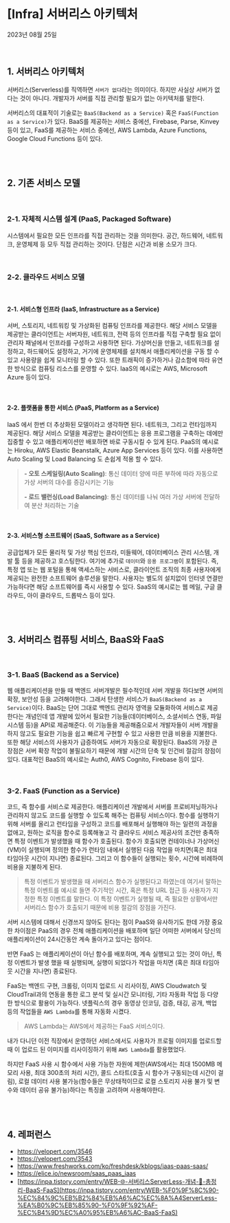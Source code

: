 # **[Infra] 서버리스 아키텍처**

2023년 08월 25일

<br>

## **1. 서버리스 아키텍처**

서버리스(Serverless)를 직역하면 `서버가 없다`라는 의미이다. 하지만 사실상 서버가 없다는 것이 아니다. 개발자가 서버를 직접 관리할 필요가 없는 아키텍처를 말한다.

서버리스의 대표적이 기술로는 `BaaS(Backend as a Service)` 혹은 `FaaS(Function as a Service)`가 있다. BaaS를 제공하는 서비스 중에선, Firebase, Parse, Kinvey 등이 있고, FaaS를 제공하는 서비스 중에선, AWS Lambda, Azure Functions, Google Cloud Functions 등이 있다.

<br>
<br>

## **2. 기존 서비스 모델**

<br>

### **2-1. 자체적 시스템 설계 (PaaS, Packaged Software)**

시스템에서 필요한 모든 인프라를 직접 관리하는 것을 의미한다. 공간, 하드웨어, 네트워크, 운영체제 등 모두 직접 관리하는 것이다. 단점은 시간과 비용 소모가 크다.

<br>

### **2-2. 클라우드 서비스 모델**

<br>

#### **2-1. 서비스형 인프라 (IaaS, Infrastructure as a Service)**

서버, 스토리지, 네트워킹 및 가상화된 컴퓨팅 인프라를 제공한다. 해당 서비스 모델을 제공받는 클라이언트는 서버자원, 네트워크, 전력 등의 인프라를 직접 구축할 필요 없이 관리자 패널에서 인프라를 구성하고 사용하면 된다. 가상머신을 만들고, 네트워크를 설정하고, 하드웨어도 설정하고, 거기에 운영체제를 설치해서 애플리케이션을 구동 할 수 있고 사용량을 쉽게 모니터링 할 수 있다. 또한 트래픽이 증가하거나 감소함에 따라 유연한 방식으로 컴퓨팅 리소스를 운영할 수 있다. IaaS의 예시로는 AWS, Microsoft Azure 등이 있다.

<br>

#### **2-2. 플랫폼을 통한 서비스 (PaaS, Platform as a Service)**

IaaS 에서 한번 더 추상화된 모델이라고 생각하면 된다. 네트워크, 그리고 런타임까지 제공된다. 해당 서비스 모델을 제공받는 클라이언트는 응용 프로그램을 구축하는 데에만 집중할 수 있고 애플리케이션만 배포하면 바로 구동시킬 수 있게 된다. PaaS의 예시로는 Hiroku, AWS Elastic Beanstalk, Azure App Services 등이 있다. 이를 사용하면 Auto Scaling 및 Load Balancing 도 손쉽게 적용 할 수 있다.

> **- 오토 스케일링(Auto Scaling)**: 통신 데이터 양에 따른 부하에 따라 자동으로 가상 서버의 대수를 증감시키는 기능
>
> **- 로드 밸런싱(Load Balancing)**: 통신 데이터를 나눠 여러 가상 서버에 전달하여 분산 처리하는 기술

<br>

#### **2-3. 서비스형 소프트웨어 (SaaS, Software as a Service)**

공급업체가 모든 물리적 및 가상 핵심 인프라, 미들웨어, 데이터베이스 관리 시스템, 개발 툴 등을 제공하고 호스팅한다. 여기에 추가로 `데이터`와 `응용 프로그램`이 포함된다. 즉, 특정 앱 또는 웹 포털을 통해 액세스하는 서비스로, 클라이언트 조직의 최종 사용자에게 제공되는 완전한 소프트웨어 솔루션을 말한다. 사용자는 별도의 설치없이 인터넷 연결만 가능하다면 해당 소프트웨어를 즉시 사용할 수 있다. SaaS의 예시로는 웹 메일, 구글 클라우드, 아이 클라우드, 드롭박스 등이 있다.

<br>
<br>

## **3. 서버리스 컴퓨팅 서비스, BaaS와 FaaS**

<br>

### **3-1. BaaS (Backend as a Service)**

웹 애플리케이션을 만들 때 백엔드 서버개발은 필수적인데 서버 개발을 하다보면 서버의 확장, 보안성 등을 고려해야한다. 그래서 탄생한 서비스가 `BaaS(Backend as a Service)`이다. BaaS는 단어 그대로 백엔드 관리자 영역을 모듈화하여 서비스로 제공한다는 개념인데 앱 개발에 있어서 필요한 기능들(데이터베이스, 소셜서비스 연동, 파일시스템 등)을 API로 제공해준다. 이 기능들을 제공해줌으로서 개발자들이 서버 개발을 하지 않고도 필요한 기능을 쉽고 빠르게 구현할 수 있고 사용한 만큼 비용을 지불한다. 또한 해당 서비스의 사용자가 급증하여도 서버가 자동으로 확장된다. BaaS의 가장 큰 장점은 서버 확장 작업이 불필요하기 때문에 개발 시간의 단축 및 인건비 절감의 장점이 있다. 대표적인 BaaS의 예시로는 Auth0, AWS Cognito, Firebase 등이 있다.

<br>

### **3-2. FaaS (Function as a Service)**

코드, 즉 함수를 서비스로 제공한다. 애플리케이션 개발에서 서버를 프로비저닝하거나 관리하지 않고도 코드를 실행할 수 있도록 해주는 컴퓨팅 서비스이다. 함수를 실행하기 위해 서버를 올리고 런타임을 구성하고 코드를 배포해서 실행해야 하는 일련의 과정을 없애고, 원하는 로직을 함수로 등록해놓고 각 클라우드 서비스 제공사의 조건만 충족하면 특정 이벤트가 발생했을 때 함수가 호출된다. 함수가 호출되면 컨테이너나 가상머신(VM)이 실행되며 정의한 함수가 런타임 내에서 실행된 다음 작업을 마치면(혹은 최대 타임아웃 시간이 지나면) 종료된다. 그리고 이 함수들이 실행되는 횟수, 시간에 비례하여 비용을 지불하게 된다.

> 특정 이벤트가 발생했을 때 서버리스 함수가 실행된다고 하였는데 여기서 말하는 특정 이벤트를 예시로 들면 주기적인 시간, 혹은 특정 URL 접근 등 사용자가 지정한 특정 이벤트를 말한다. 이 특정 이벤트가 실행될 때, 즉 필요한 상황에서만 서버리스 함수가 호출되기 때문에 비용 절감의 장점을 가진다.

서버 시스템에 대해서 신경쓰지 않아도 된다는 점이 PaaS와 유사하기도 한데 가장 중요한 차이점은 PaaS의 경우 전체 애플리케이션을 배포하며 일단 어떠한 서버에서 당신의 애플리케이션이 24시간동안 계속 돌아가고 있다는 점이다.

반면 FaaS 는 애플리케이션이 아닌 함수를 배포하며, 계속 실행되고 있는 것이 아닌, 특정 이벤트가 발생 했을 때 실행되며, 실행이 되었다가 작업을 마치면 (혹은 최대 타임아웃 시간을 지나면) 종료된다.

FaaS는 백엔드 구현, 크롤링, 이미지 업로드 시 리사이징, AWS Cloudwatch 및 CloudTrail과의 연동을 통한 로그 분석 및 실시간 모니터링, 기타 자동화 작업 등 다양한 방식으로 활용이 가능하다. 넷플릭스의 경우 동영상 인코딩, 검증, 태깅, 공개, 백업 등의 작업들을 `AWS Lambda`를 통해 자동화 시켰다.

> AWS Lambda는 AWS에서 제공하는 FaaS 서비스이다.

내가 다니던 이전 직장에서 운영하던 서비스에서도 사용자가 프로필 이미지를 업로드할 때 이 업로드 된 이미지를 리사이징하기 위해 `AWS Lambda`를 활용했었다.

하지만 FaaS 사용 시 함수에서 사용 가능한 자원에 제한(AWS에서는 최대 1500MB 메모리 사용, 최대 300초의 처리 시간), 콜드 스타트(호출 시 함수가 구동되는데 시간이 걸림), 로컬 데이터 사용 불가능(함수들은 무상태적이므로 로컬 스토리지 사용 불가 및 변수와 데이터 공유 불가능)하다는 특징을 고려하며 사용해야한다.

<br>
<br>

## **4. 레퍼런스**

- https://velopert.com/3546
- https://velopert.com/3543
- https://www.freshworks.com/ko/freshdesk/kblogs/iaas-paas-saas/
- https://elice.io/newsroom/saas_paas_iaas
- [https://inpa.tistory.com/entry/WEB-🌐-서버리스ServerLess-개념-💯-총정리-BaaS-FaaS](https://inpa.tistory.com/entry/WEB-%F0%9F%8C%90-%EC%84%9C%EB%B2%84%EB%A6%AC%EC%8A%A4ServerLess-%EA%B0%9C%EB%85%90-%F0%9F%92%AF-%EC%B4%9D%EC%A0%95%EB%A6%AC-BaaS-FaaS)
